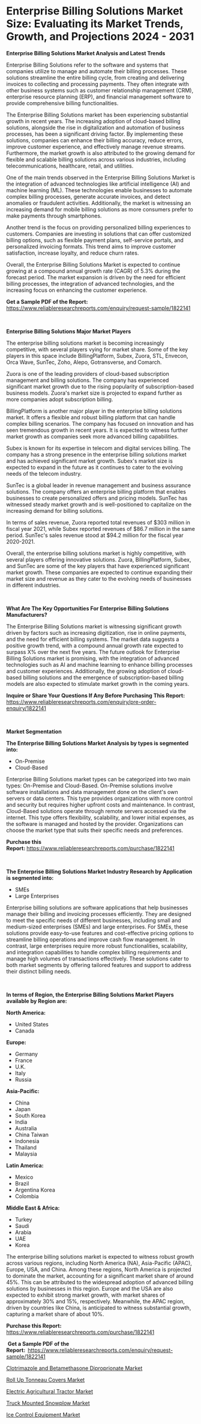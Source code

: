 <p><h1>Enterprise Billing Solutions Market Size: Evaluating its Market Trends, Growth, and Projections 2024 - 2031</h1></p><p><strong>Enterprise Billing Solutions Market Analysis and Latest Trends</strong></p>
<p><p>Enterprise Billing Solutions refer to the software and systems that companies utilize to manage and automate their billing processes. These solutions streamline the entire billing cycle, from creating and delivering invoices to collecting and processing payments. They often integrate with other business systems such as customer relationship management (CRM), enterprise resource planning (ERP), and financial management software to provide comprehensive billing functionalities.</p><p>The Enterprise Billing Solutions market has been experiencing substantial growth in recent years. The increasing adoption of cloud-based billing solutions, alongside the rise in digitalization and automation of business processes, has been a significant driving factor. By implementing these solutions, companies can enhance their billing accuracy, reduce errors, improve customer experience, and effectively manage revenue streams. Furthermore, the market growth is also attributed to the growing demand for flexible and scalable billing solutions across various industries, including telecommunications, healthcare, retail, and utilities.</p><p>One of the main trends observed in the Enterprise Billing Solutions Market is the integration of advanced technologies like artificial intelligence (AI) and machine learning (ML). These technologies enable businesses to automate complex billing processes, generate accurate invoices, and detect anomalies or fraudulent activities. Additionally, the market is witnessing an increasing demand for mobile billing solutions as more consumers prefer to make payments through smartphones.</p><p>Another trend is the focus on providing personalized billing experiences to customers. Companies are investing in solutions that can offer customized billing options, such as flexible payment plans, self-service portals, and personalized invoicing formats. This trend aims to improve customer satisfaction, increase loyalty, and reduce churn rates.</p><p>Overall, the Enterprise Billing Solutions Market is expected to continue growing at a compound annual growth rate (CAGR) of 5.3% during the forecast period. The market expansion is driven by the need for efficient billing processes, the integration of advanced technologies, and the increasing focus on enhancing the customer experience.</p></p>
<p><strong>Get a Sample PDF of the Report:&nbsp;</strong> <a href="https://www.reliableresearchreports.com/enquiry/request-sample/1822141">https://www.reliableresearchreports.com/enquiry/request-sample/1822141</a></p>
<p>&nbsp;</p>
<p><strong>Enterprise Billing Solutions Major Market Players</strong></p>
<p><p>The enterprise billing solutions market is becoming increasingly competitive, with several players vying for market share. Some of the key players in this space include BillingPlatform, Subex, Zuora, STL, Envecon, Orca Wave, SunTec, Zoho, Alepo, Gotransverse, and Comarch.</p><p>Zuora is one of the leading providers of cloud-based subscription management and billing solutions. The company has experienced significant market growth due to the rising popularity of subscription-based business models. Zuora's market size is projected to expand further as more companies adopt subscription billing.</p><p>BillingPlatform is another major player in the enterprise billing solutions market. It offers a flexible and robust billing platform that can handle complex billing scenarios. The company has focused on innovation and has seen tremendous growth in recent years. It is expected to witness further market growth as companies seek more advanced billing capabilities.</p><p>Subex is known for its expertise in telecom and digital services billing. The company has a strong presence in the enterprise billing solutions market and has achieved significant market growth. Subex's market size is expected to expand in the future as it continues to cater to the evolving needs of the telecom industry.</p><p>SunTec is a global leader in revenue management and business assurance solutions. The company offers an enterprise billing platform that enables businesses to create personalized offers and pricing models. SunTec has witnessed steady market growth and is well-positioned to capitalize on the increasing demand for billing solutions.</p><p>In terms of sales revenue, Zuora reported total revenues of $303 million in fiscal year 2021, while Subex reported revenues of $86.7 million in the same period. SunTec's sales revenue stood at $94.2 million for the fiscal year 2020-2021.</p><p>Overall, the enterprise billing solutions market is highly competitive, with several players offering innovative solutions. Zuora, BillingPlatform, Subex, and SunTec are some of the key players that have experienced significant market growth. These companies are expected to continue expanding their market size and revenue as they cater to the evolving needs of businesses in different industries.</p></p>
<p>&nbsp;</p>
<p><strong>What Are The Key Opportunities For Enterprise Billing Solutions Manufacturers?</strong></p>
<p><p>The Enterprise Billing Solutions market is witnessing significant growth driven by factors such as increasing digitization, rise in online payments, and the need for efficient billing systems. The market data suggests a positive growth trend, with a compound annual growth rate expected to surpass X% over the next five years. The future outlook for Enterprise Billing Solutions market is promising, with the integration of advanced technologies such as AI and machine learning to enhance billing processes and customer experiences. Additionally, the growing adoption of cloud-based billing solutions and the emergence of subscription-based billing models are also expected to stimulate market growth in the coming years.</p></p>
<p><strong>Inquire or Share Your Questions If Any Before Purchasing This Report:</strong> <a href="https://www.reliableresearchreports.com/enquiry/pre-order-enquiry/1822141">https://www.reliableresearchreports.com/enquiry/pre-order-enquiry/1822141</a></p>
<p>&nbsp;</p>
<p><strong>Market Segmentation</strong></p>
<p><strong>The Enterprise Billing Solutions Market Analysis by types is segmented into:</strong></p>
<p><ul><li>On-Premise</li><li>Cloud-Based</li></ul></p>
<p><p>Enterprise Billing Solutions market types can be categorized into two main types: On-Premise and Cloud-Based. On-Premise solutions involve software installations and data management done on the client's own servers or data centers. This type provides organizations with more control and security but requires higher upfront costs and maintenance. In contrast, Cloud-Based solutions operate through remote servers accessed via the internet. This type offers flexibility, scalability, and lower initial expenses, as the software is managed and hosted by the provider. Organizations can choose the market type that suits their specific needs and preferences.</p></p>
<p><strong>Purchase this Report:&nbsp;</strong><a href="https://www.reliableresearchreports.com/purchase/1822141">https://www.reliableresearchreports.com/purchase/1822141</a></p>
<p>&nbsp;</p>
<p><strong>The Enterprise Billing Solutions Market Industry Research by Application is segmented into:</strong></p>
<p><ul><li>SMEs</li><li>Large Enterprises</li></ul></p>
<p><p>Enterprise billing solutions are software applications that help businesses manage their billing and invoicing processes efficiently. They are designed to meet the specific needs of different businesses, including small and medium-sized enterprises (SMEs) and large enterprises. For SMEs, these solutions provide easy-to-use features and cost-effective pricing options to streamline billing operations and improve cash flow management. In contrast, large enterprises require more robust functionalities, scalability, and integration capabilities to handle complex billing requirements and manage high volumes of transactions effectively. These solutions cater to both market segments by offering tailored features and support to address their distinct billing needs.</p></p>
<p>&nbsp;</p>
<p><strong>In terms of Region, the Enterprise Billing Solutions Market Players available by Region are:</strong></p>
<p>
    <p> <strong> North America: </strong>
        <ul>
            <li>United States</li>
            <li>Canada</li>
        </ul>
        </p> 
    <p> <strong> Europe: </strong>
        <ul>
            <li>Germany</li>
            <li>France</li>
            <li>U.K.</li>
            <li>Italy</li>
            <li>Russia</li>
        </ul>
        </p> 
    <p> <strong> Asia-Pacific: </strong>
        <ul>
            <li>China</li>
            <li>Japan</li>
            <li>South Korea</li>
            <li>India</li>
            <li>Australia</li>
            <li>China Taiwan</li>
            <li>Indonesia</li>
            <li>Thailand</li>
            <li>Malaysia</li>
        </ul>
        </p> 
    <p> <strong> Latin America: </strong>
        <ul>
            <li>Mexico</li>
            <li>Brazil</li>
            <li>Argentina Korea</li>
            <li>Colombia</li>
        </ul>
        </p> 
    <p> <strong> Middle East & Africa: </strong>
        <ul>
            <li>Turkey</li>
            <li>Saudi</li>
            <li>Arabia</li>
            <li>UAE</li>
            <li>Korea</li>
        </ul>
    </p>
    </p>
<p><p>The enterprise billing solutions market is expected to witness robust growth across various regions, including North America (NA), Asia-Pacific (APAC), Europe, USA, and China. Among these regions, North America is projected to dominate the market, accounting for a significant market share of around 45%. This can be attributed to the widespread adoption of advanced billing solutions by businesses in this region. Europe and the USA are also expected to exhibit strong market growth, with market shares of approximately 30% and 15%, respectively. Meanwhile, the APAC region, driven by countries like China, is anticipated to witness substantial growth, capturing a market share of about 10%.</p></p>
<p><strong>Purchase this Report: </strong><a href="https://www.reliableresearchreports.com/purchase/1822141">https://www.reliableresearchreports.com/purchase/1822141</a></p>
<p>&nbsp;<strong>Get a Sample PDF of the Report:&nbsp;&nbsp;</strong><a href="https://www.reliableresearchreports.com/enquiry/request-sample/1822141">https://www.reliableresearchreports.com/enquiry/request-sample/1822141</a></p>
<p><strong></strong></p>
<p><p><a href="https://github.com/lababdou/Market-Research-Report-List-1/blob/main/clotrimazole-and-betamethasone-diproprionate-market.md">Clotrimazole and Betamethasone Diproprionate Market</a></p><p><a href="https://www.linkedin.com/pulse/roll-up-tonneau-covers-market-growth-trends-covid-19-impact-drxge?trackingId=azIW%2BJJNTiyj0bMw1qCcUA%3D%3D">Roll Up Tonneau Covers Market</a></p><p><a href="https://www.linkedin.com/pulse/electric-agricultural-tractor-market-size-trends-growth-outlook-jomqe?trackingId=GnOAEK7hQca9ojkEhtdASg%3D%3D">Electric Agricultural Tractor Market</a></p><p><a href="https://medium.com/@charityrice25/truck-mounted-snowplow-market-trends-and-market-analysis-forecasted-for-period-2024-2031-e2049224fd4b">Truck Mounted Snowplow Market</a></p><p><a href="https://medium.com/@charityrice25/ice-control-equipment-market-report-reveals-the-latest-trends-and-growth-opportunities-of-this-07be21566574">Ice Control Equipment Market</a></p></p>